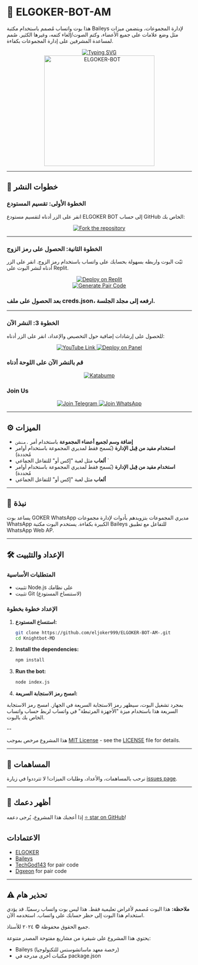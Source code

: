 # 🤖 ELGOKER-BOT-AM

هذا بوت واتساب مُصمم باستخدام مكتبة Baileys لإدارة المجموعات، ويتضمن ميزات مثل وضع علامات على جميع الأعضاء، وكتم الصوت/إلغاء كتمه، وغيرها الكثير. صُمم لمساعدة المشرفين على إدارة المجموعات بكفاءة.
<div align="center"> 
  <a href="https://git.io/typing-svg"> 
    <img src="https://readme-typing-svg.demolab.com?font=Ribeye&size=50&pause=1000&color=33ff00&center=true&width=910&height=100&lines=ELJOKER-BOT-AM;Multi+Device+Whatsapp+Bot;Coded+By+Professor" alt="Typing SVG" />
  </a> 
</div> 

<div align="center"> 
  <a href="https://www.youtube.com/@ELGOKER-BOT-AM"> 
    <img src="https://github.com/eljoker999/ELGOKER-BOT-AM-/blob/main/assets/bot_image.jpg" alt="ELGOKER-BOT" height="300"> 
  </a> 
</div>

---

## 🚀 خطوات النشر

### الخطوة الأولى: تقسيم المستودع

انقر على الزر أدناه لتقسيم مستودع ELGOKER BOT إلى حساب GitHub الخاص بك:

<div align="center">
  <a href="https://github.com/eljoker999/ELGOKER-BOT-AM-/fork">
    <img src="https://img.shields.io/badge/Fork-Repository-blue?style=for-the-badge" alt="Fork the repository"/>
  </a>
</div>

---

### الخطوة الثانية: الحصول على رمز الزوج

ثبّت البوت واربطه بسهولة بحسابك على واتساب باستخدام رمز الزوج. انقر على الزر أدناه لنشر البوت على Replit.

<div align="center">
  <a href="https://replit.com/@DGXeon/Xeon-PairCode?v=1">
    <img src="https://img.shields.io/badge/GET%20PAIR%20CODE-Replit-success?style=for-the-badge" alt="Deploy on Replit"/>
  </a>
</div>

<div align="center">
  <a href="https://knight-bot-paircode.onrender.com">
    <img src="https://img.shields.io/badge/GET%20PAIR%20CODE-Easy%20Method-ff4d4d?style=for-the-badge" alt="Generate Pair Code"/>
  </a>
</div>


### بعد الحصول على ملف creds.json، ارفعه إلى مجلد الجلسة.

---

### الخطوة 3: النشر الآن

للحصول على إرشادات إضافية حول التخصيص والإعداد، انقر على الزر أدناه:

<div align="center">
  <a href="https://youtu.be/dDyiEHF8rIQ">
    <img src="https://img.shields.io/badge/Deploy Tutorial-dc3545?style=for-the-badge&logo=youtube" alt="YouTube Link"/>
  </a>
  <a href="https://bot-hosting.net/?aff=1068419752923508776">
    <img src="https://img.shields.io/badge/Deploy on Panel-28a745?style=for-the-badge" alt="Deploy on Panel"/>
  </a>
</div>


### قم بالنشر الآن على اللوحة أدناه
<div align="center">
<a href="https://dashboard.katabump.com/auth/login#d6b7d6" target="_blank">
  <img src="https://img.shields.io/badge/Katabump-D6B7D6?style=for-the-badge&logo=server&logoColor=black" alt="Katabump"/>
</a>
</div>

### Join Us

<div align="center">
  <a href="https://t.me/+3QhFUZHx-nhhZmY1">
    <img src="https://img.shields.io/badge/Join%20Telegram-0078E7?style=for-the-badge&logo=telegram&logoColor=white" alt="Join Telegram"/>
  </a>
  <a href="### انشر الآن على اللوحة أدناه https://whatsapp.com/channel/0029Vb5DF3H59PwKojA8O701">
    <img src="https://img.shields.io/badge/Join%20WhatsApp-25D366?style=for-the-badge&logo=whatsapp&logoColor=white" alt="Join WhatsApp"/>
  </a>
</div>

---

## ⚙️ الميزات

- **إضافة وسم لجميع أعضاء المجموعة** باستخدام أمر `.منشن`
- **استخدام مقيد من قِبل الإدارة** (يُسمح فقط لمديري المجموعة باستخدام أوامر مُحددة)
- **ألعاب** مثل لعبة "إكس أو" للتفاعل الجماعي `
- **استخدام مقيد من قِبل الإدارة** (يُسمح فقط لمديري المجموعة باستخدام أوامر مُحددة)
- **ألعاب** مثل لعبة "إكس أو" للتفاعل الجماعي

---

## 📖 نبذة

يساعد بوت GOKER WhatsApp مديري المجموعات بتزويدهم بأدوات لإدارة مجموعات WhatsApp الكبيرة بكفاءة. يستخدم البوت مكتبة Baileys للتفاعل مع تطبيق WhatsApp Web AP.

---

## 🛠️ الإعداد والتثبيت

### المتطلبات الأساسية

- تثبيت Node.js على نظامك
- تثبيت Git (لاستنساخ المستودع)

### الإعداد خطوة بخطوة

1. **استنساخ المستودع:**

    ```bash
    git clone https://github.com/eljoker999/ELGOKER-BOT-AM-.git
    cd Knightbot-MD
    ```

2. **Install the dependencies:**

    ```bash
    npm install
    ```

3. **Run the bot:**

    ```bash
    node index.js
    ```

4. **امسح رمز الاستجابة السريعة:**

بمجرد تشغيل البوت، سيظهر رمز الاستجابة السريعة في الجهاز. امسح رمز الاستجابة السريعة هذا باستخدام ميزة "الأجهزة المرتبطة" في واتساب لربط حساب واتساب الخاص بك بالبوت.

--

هذا المشروع مرخص بموجب [MIT License](https://opensource.org/licenses/MIT) - see the [LICENSE](https://github.com/eljoker999/ELGOKER-BOT-AM-/blob/main/LICENSE) file for details.

---

## 🙌 المساهمات

نرحب بالمساهمات، والأعداد، وطلبات الميزات! لا تترددوا في زيارة [issues page](https://github.com/eljoker999/ELGOKER-BOT-AM-/issues).

---

## 🌟 أظهر دعمك

إذا أعجبك هذا المشروع، يُرجى دعمه [⭐️ star on GitHub](https://github.com/eljoker999/ELGOKER-BOT-AM-)!


## الاعتمادات

- [ELGOKER](https://github.com/eljoker999)
- [Baileys](https://github.com/adiwajshing/Baileys)
- [TechGod143](https://github.com/TechGod143) for pair code
- [Dgxeon](https://github.com/Dgxeon) for pair code

---

## ⚠️ تحذير هام

**ملاحظة:** هذا البوت مُصمم لأغراض تعليمية فقط. هذا ليس بوت واتساب رسميًا. قد يؤدي استخدام هذا البوت إلى حظر حسابك على واتساب. استخدمه الآن.

جميع الحقوق محفوظة © ٢٠٢٤ للأستاذ.

يحتوي هذا المشروع على شيفرة من مشاريع مفتوحة المصدر متنوعة:
- Baileys (رخصة معهد ماساتشوستس للتكنولوجيا)
- مكتبات أخرى مدرجة في package.json
